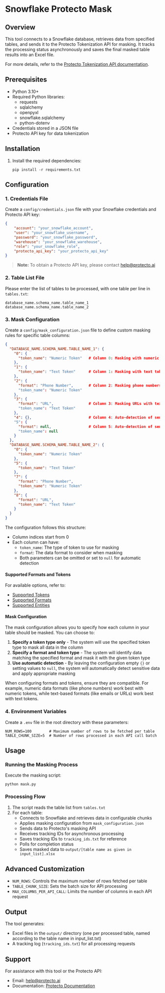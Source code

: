 # Snowflake Protecto Mask

## Overview
This tool connects to a Snowflake database, retrieves data from specified tables, and sends it to the Protecto Tokenization API for masking. It tracks the processing status asynchronously and saves the final masked table results into an Excel file.

For more details, refer to the [Protecto Tokenization API documentation](https://docs.protecto.ai/docs-category/tokenization-api/).

## Prerequisites
- Python 3.10+
- Required Python libraries:
  - requests
  - sqlalchemy
  - openpyxl
  - snowflake.sqlalchemy
  - python-dotenv
- Credentials stored in a JSON file
- Protecto API key for data tokenization

## Installation
1. Install the required dependencies:
   ```
   pip install -r requirements.txt
   ```

## Configuration

### 1. Credentials File
Create a `config/credentials.json` file with your Snowflake credentials and Protecto API key:

```json
{
    "account": "your_snowflake_account",
    "user": "your_snowflake_username",
    "password": "your_snowflake_password",
    "warehouse": "your_snowflake_warehouse",
    "role": "your_snowflake_role",
    "protecto_api_key": "your_protecto_api_key"
}
```

> **Note:** To obtain a Protecto API key, please contact help@protecto.ai

### 2. Table List File
Please enter the list of tables to be processed, with one table per line in `tables.txt`:

```
database_name.schema_name.table_name_1
database_name.schema_name.table_name_2
```

### 3. Mask Configuration

Create a `config/mask_configuration.json` file to define custom masking rules for specific table columns:

```json
{
  "DATABASE_NAME.SCHEMA_NAME.TABLE_NAME_1": {
    "0": { 
      "token_name": "Numeric Token"   # Column 0: Masking with numeric token only
    },
    "1": { 
      "token_name": "Text Token"      # Column 1: Masking with text token only
    },
    "2": { 
      "format": "Phone Number",       # Column 2: Masking phone numbers with numeric token
      "token_name": "Numeric Token"   
    },
    "3": { 
      "format": "URL",                # Column 3: Masking URLs with text token
      "token_name": "Text Token"      
    },
    "4": {},                          # Column 4: Auto-detection of sensitive data (no format and no token specified)
    "5": { 
      "format": null,                 # Column 5: Auto-detection of sensitive data (null values)
      "token_name": null                                        
    }
  },
  "DATABASE_NAME.SCHEMA_NAME.TABLE_NAME_2": {
    "0": { 
      "token_name": "Numeric Token"                             
    },
    "5": { 
      "token_name": "Text Token"                              
    },
    "7": { 
      "format": "Phone Number", 
      "token_name": "Numeric Token"                           
    },
    "8": { 
      "format": "URL", 
      "token_name": "Text Token"                               
    }
  }
}
```

The configuration follows this structure:
- Column indices start from 0
- Each column can have:
  - `token_name`: The type of token to use for masking
  - `format`: The data format to consider when masking
  - Both parameters can be omitted or set to `null` for automatic detection

#### Supported Formats and Tokens

For available options, refer to:
- [Supported Tokens](https://docs.protecto.ai/docs/supporting-token/)
- [Supported Formats](https://docs.protecto.ai/docs/supporting-format/)
- [Supported Entities](https://docs.protecto.ai/docs/supported-phi/)

#### Mask Configuration

The mask configuration allows you to specify how each column in your table should be masked. You can choose to:

1. **Specify a token type only** - The system will use the specified token type to mask all data in the column
2. **Specify a format and token type** - The system will identify data matching the specified format and mask it with the given token type
3. **Use automatic detection** - By leaving the configuration empty `{}` or setting values to `null`, the system will automatically detect sensitive data and apply appropriate masking

When configuring formats and tokens, ensure they are compatible. For example, numeric data formats (like phone numbers) work best with numeric tokens, while text-based formats (like emails or URLs) work best with text tokens.

### 4. Environment Variables
Create a `.env` file in the root directory with these parameters:

```
NUM_ROWS=100        # Maximum number of rows to be fetched per table
TABLE_CHUNK_SIZE=5  # Number of rows processed in each API call batch
```

## Usage

### Running the Masking Process
Execute the masking script:

```
python mask.py
```

### Processing Flow
1. The script reads the table list from `tables.txt`
2. For each table:
   - Connects to Snowflake and retrieves data in configurable chunks
   - Applies masking configuration from `mask_configuration.json`
   - Sends data to Protecto's masking API
   - Receives tracking IDs for asynchronous processing
   - Saves tracking IDs to `tracking_ids.txt` for reference
   - Polls for completion status
   - Saves masked data to `output/[table name as given in input_list].xlsx`

## Advanced Customization
- `NUM_ROWS`: Controls the maximum number of rows fetched per table
- `TABLE_CHUNK_SIZE`: Sets the batch size for API processing
- `MAX_COLUMNS_PER_API_CALL`: Limits the number of columns in each API request

## Output
The tool generates:
- Excel files in the `output/` directory (one per processed table, named according to the table name in input_list.txt)
- A tracking log (`tracking_ids.txt`) for all processing requests

## Support
For assistance with this tool or the Protecto API:
- Email: help@protecto.ai
- Documentation: [Protecto Documentation](https://docs.protecto.ai/)
